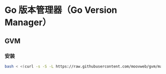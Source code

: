 # Go 版本管理器（Go Version Manager）

## GVM

### 安装

```sh
bash < <(curl -s -S -L https://raw.githubusercontent.com/moovweb/gvm/master/binscripts/gvm-installer)
```
